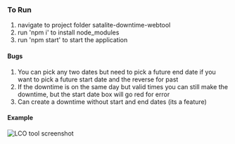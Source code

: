 ### To Run

1. navigate to project folder satalite-downtime-webtool
2. run 'npm i' to install node_modules
3. run 'npm start' to start the application

#### Bugs

1. You can pick any two dates but need to pick a future end date if you want to pick a future start date and the reverse for past
2. If the downtime is on the same day but valid times you can still make the downtime, but the start date box will go red for error
3. Can create a downtime without start and end dates (its a feature)

#### Example
![LCO tool screenshot](https://github.com/LCOGT/takehomeinterview/assets/54085254/907b126b-c8e7-446d-b5f7-1690bf78099f)

